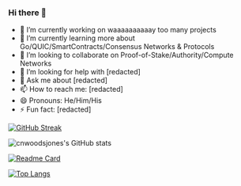 ### Hi there 👋

- 🔭 I’m currently working on waaaaaaaaaay too many projects
- 🌱 I’m currently learning more about Go/QUIC/SmartContracts/Consensus Networks & Protocols 
- 👯 I’m looking to collaborate on Proof-of-Stake/Authority/Compute Networks
- 🤔 I’m looking for help with [redacted]
- 💬 Ask me about [redacted]
- 📫 How to reach me: [redacted]
- 😄 Pronouns: He/Him/His
- ⚡ Fun fact: [redacted]

[![GitHub Streak](https://github-readme-streak-stats.herokuapp.com/?user=cnwoodsjones)](https://git.io/streak-stats&theme=gotham)

![cnwoodsjones's GitHub stats](https://github-readme-stats.vercel.app/api?username=cnwoodsjones&count_private=true&show_icons=true&theme=gotham)

[![Readme Card](https://github-readme-stats.vercel.app/api/pin/?username=cnwoodsjones&repo=github-readme-stats&theme=gotham)](https://github.com/cnwoodsjones)

[![Top Langs](https://github-readme-stats.vercel.app/api/top-langs/?username=cnwoodsjones&langs_count=20&theme=gotham)](https://github.com/cnwoodsjones)


<!--
Updating README.md work in-process, v.0001

**cnwoodsjones/cnwoodsjones** is a ✨ _special_ ✨ repository because its `README.md` (this file) appears on your GitHub profile.

Here are some ideas to get you started:

- 🔭 I’m currently working on ...
- 🌱 I’m currently learning ...
- 👯 I’m looking to collaborate on ...
- 🤔 I’m looking for help with ...
- 💬 Ask me about ...
- 📫 How to reach me: ...
- 😄 Pronouns: ...
- ⚡ Fun fact: ...
-->
